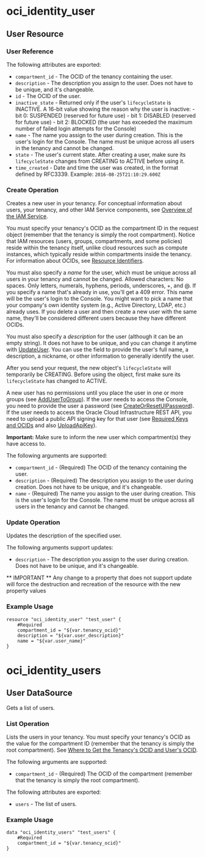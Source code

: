 # oci_identity_user

## User Resource

### User Reference

The following attributes are exported:

* `compartment_id` - The OCID of the tenancy containing the user.
* `description` - The description you assign to the user. Does not have to be unique, and it's changeable.
* `id` - The OCID of the user.
* `inactive_state` - Returned only if the user's `lifecycleState` is INACTIVE. A 16-bit value showing the reason why the user is inactive:  - bit 0: SUSPENDED (reserved for future use) - bit 1: DISABLED (reserved for future use) - bit 2: BLOCKED (the user has exceeded the maximum number of failed login attempts for the Console) 
* `name` - The name you assign to the user during creation. This is the user's login for the Console.  The name must be unique across all users in the tenancy and cannot be changed. 
* `state` - The user's current state. After creating a user, make sure its `lifecycleState` changes from CREATING to ACTIVE before using it. 
* `time_created` - Date and time the user was created, in the format defined by RFC3339.  Example: `2016-08-25T21:10:29.600Z` 



### Create Operation
Creates a new user in your tenancy. For conceptual information about users, your tenancy, and other
IAM Service components, see [Overview of the IAM Service](https://docs.us-phoenix-1.oraclecloud.com/Content/Identity/Concepts/overview.htm).

You must specify your tenancy's OCID as the compartment ID in the request object (remember that the
tenancy is simply the root compartment). Notice that IAM resources (users, groups, compartments, and 
some policies) reside within the tenancy itself, unlike cloud resources such as compute instances, 
which typically reside within compartments inside the tenancy. For information about OCIDs, see
[Resource Identifiers](https://docs.us-phoenix-1.oraclecloud.com/Content/General/Concepts/identifiers.htm).

You must also specify a *name* for the user, which must be unique across all users in your tenancy
and cannot be changed. Allowed characters: No spaces. Only letters, numerals, hyphens, periods, 
underscores, +, and @. If you specify a name that's already in use, you'll get a 409 error.
This name will be the user's login to the Console. You might want to pick a
name that your company's own identity system (e.g., Active Directory, LDAP, etc.) already uses.
If you delete a user and then create a new user with the same name, they'll be considered different
users because they have different OCIDs.

You must also specify a *description* for the user (although it can be an empty string).
It does not have to be unique, and you can change it anytime with 
[UpdateUser](https://docs.us-phoenix-1.oraclecloud.com/api/#/en/identity/20160918/User/UpdateUser). You can use the field to provide the user's 
full name, a description, a nickname, or other information to generally identify the user.

After you send your request, the new object's `lifecycleState` will temporarily be CREATING. Before 
using the object, first make sure its `lifecycleState` has changed to ACTIVE.

A new user has no permissions until you place the user in one or more groups (see
[AddUserToGroup](https://docs.us-phoenix-1.oraclecloud.com/api/#/en/identity/20160918/UserGroupMembership/AddUserToGroup)). If the user needs to 
access the Console, you need to provide the user a password (see 
[CreateOrResetUIPassword](https://docs.us-phoenix-1.oraclecloud.com/api/#/en/identity/20160918/UIPassword/CreateOrResetUIPassword)).
If the user needs to access the Oracle Cloud Infrastructure REST API, you need to upload a
public API signing key for that user (see 
[Required Keys and OCIDs](https://docs.us-phoenix-1.oraclecloud.com/Content/API/Concepts/apisigningkey.htm) and also 
[UploadApiKey](https://docs.us-phoenix-1.oraclecloud.com/api/#/en/identity/20160918/ApiKey/UploadApiKey)).

**Important:** Make sure to inform the new user which compartment(s) they have access to. 


The following arguments are supported:

* `compartment_id` - (Required) The OCID of the tenancy containing the user.
* `description` - (Required) The description you assign to the user during creation. Does not have to be unique, and it's changeable.
* `name` - (Required) The name you assign to the user during creation. This is the user's login for the Console. The name must be unique across all users in the tenancy and cannot be changed. 


### Update Operation
Updates the description of the specified user.

The following arguments support updates:
* `description` - The description you assign to the user during creation. Does not have to be unique, and it's changeable.


** IMPORTANT **
Any change to a property that does not support update will force the destruction and recreation of the resource with the new property values

### Example Usage

```
resource "oci_identity_user" "test_user" {
	#Required
	compartment_id = "${var.tenancy_ocid}"
	description = "${var.user_description}"
	name = "${var.user_name}"
}
```

# oci_identity_users

## User DataSource

Gets a list of users.

### List Operation
Lists the users in your tenancy. You must specify your tenancy's OCID as the value for the
compartment ID (remember that the tenancy is simply the root compartment).
See [Where to Get the Tenancy's OCID and User's OCID](https://docs.us-phoenix-1.oraclecloud.com/Content/API/Concepts/apisigningkey.htm#five).

The following arguments are supported:

* `compartment_id` - (Required) The OCID of the compartment (remember that the tenancy is simply the root compartment). 


The following attributes are exported:

* `users` - The list of users.

### Example Usage

```
data "oci_identity_users" "test_users" {
	#Required
	compartment_id = "${var.tenancy_ocid}"
}
```